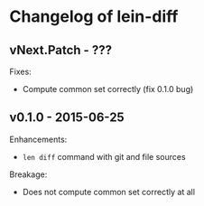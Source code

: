 # Changelog of lein-diff

## vNext.Patch - ???

Fixes:

- Compute common set correctly (fix 0.1.0 bug)

## v0.1.0 - 2015-06-25

Enhancements:

- `len diff` command with git and file sources

Breakage:

- Does not compute common set correctly at all
